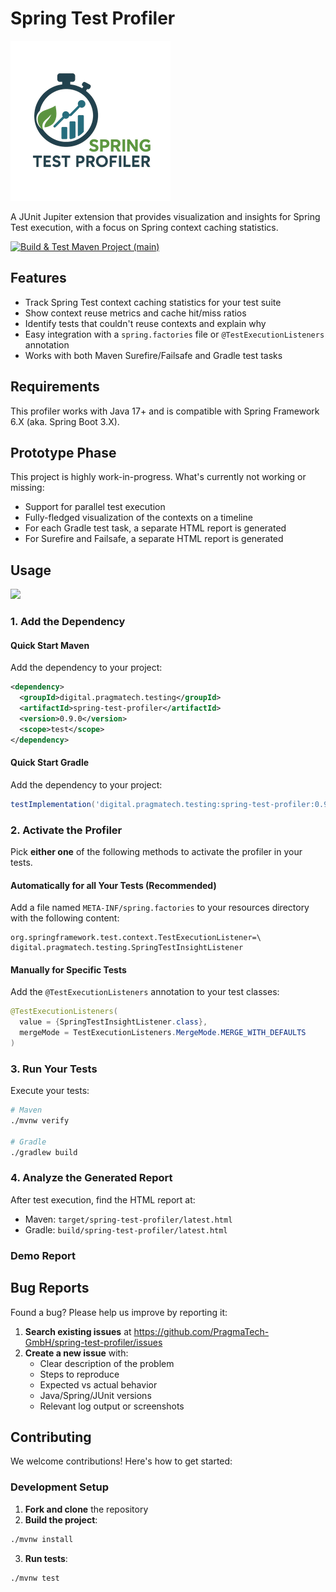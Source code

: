 # Spring Test Profiler

![](docs/resources/spring-test-profiler-logo-three-256x256.png)

A JUnit Jupiter extension that provides visualization and insights for Spring Test execution, with a focus on Spring context caching statistics.


[![Build & Test Maven Project (main)](https://github.com/PragmaTech-GmbH/spring-test-profiler/workflows/CI/badge.svg)](https://github.com/PragmaTech-GmbH/spring-test-profiler/actions/workflows/ci.yml?query=branch%3Amain)

## Features

- Track Spring Test context caching statistics for your test suite
- Show context reuse metrics and cache hit/miss ratios
- Identify tests that couldn't reuse contexts and explain why
- Easy integration with a `spring.factories` file or `@TestExecutionListeners` annotation
- Works with both Maven Surefire/Failsafe and Gradle test tasks

## Requirements

This profiler works with Java 17+ and is compatible with Spring Framework 6.X (aka. Spring Boot 3.X).

## Prototype Phase

This project is highly work-in-progress. What's currently not working or missing:

- Support for parallel test execution
- Fully-fledged visualization of the contexts on a timeline
- For each Gradle test task, a separate HTML report is generated
- For Surefire and Failsafe, a separate HTML report is generated

## Usage

[![](https://img.shields.io/badge/Latest%20Version-0.9.0-orange)](/spring-test-profiler-extension/pom.xml)

### 1. Add the Dependency

#### Quick Start Maven

Add the dependency to your project:

```xml
<dependency>
  <groupId>digital.pragmatech.testing</groupId>
  <artifactId>spring-test-profiler</artifactId>
  <version>0.9.0</version>
  <scope>test</scope>
</dependency>
```

#### Quick Start Gradle

Add the dependency to your project:

```groovy
testImplementation('digital.pragmatech.testing:spring-test-profiler:0.9.0')
```


### 2. Activate the Profiler

Pick **either one** of the following methods to activate the profiler in your tests.

#### Automatically for all Your Tests (Recommended)

Add a file named `META-INF/spring.factories` to your resources directory with the following content:

```text
org.springframework.test.context.TestExecutionListener=\
digital.pragmatech.testing.SpringTestInsightListener
```

#### Manually for Specific Tests

Add the `@TestExecutionListeners` annotation to your test classes:

```java
@TestExecutionListeners(
  value = {SpringTestInsightListener.class},
  mergeMode = TestExecutionListeners.MergeMode.MERGE_WITH_DEFAULTS
)
```

### 3. Run Your Tests

Execute your tests:

```bash
# Maven
./mvnw verify

# Gradle
./gradlew build
```

### 4. Analyze the Generated Report

After test execution, find the HTML report at:

- Maven: `target/spring-test-profiler/latest.html`
- Gradle: `build/spring-test-profiler/latest.html`

### Demo Report



## Bug Reports

Found a bug? Please help us improve by reporting it:

1. **Search existing issues** at https://github.com/PragmaTech-GmbH/spring-test-profiler/issues
2. **Create a new issue** with:
   - Clear description of the problem
   - Steps to reproduce
   - Expected vs actual behavior
   - Java/Spring/JUnit versions
   - Relevant log output or screenshots

## Contributing

We welcome contributions! Here's how to get started:

### Development Setup

1. **Fork and clone** the repository
2. **Build the project**:

```bash
./mvnw install
```

3. **Run tests**:

```bash
./mvnw test
```
